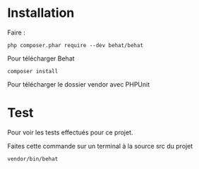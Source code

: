 # Installation

Faire :

```php composer.phar require --dev behat/behat```

Pour télécharger Behat

```composer install```

Pour télécharger le dossier vendor avec PHPUnit


# Test

Pour voir les tests effectués pour ce projet.

Faites cette commande sur un terminal à la source src du projet

```vendor/bin/behat```
